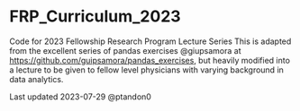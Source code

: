 # FRP_Curriculum_2023
Code for 2023 Fellowship Research Program Lecture Series
This is adapted from the excellent series of pandas exercises @giupsamora at https://github.com/guipsamora/pandas_exercises, but heavily modified into a lecture to be given to fellow level physicians with varying background in data analytics.

Last updated 2023-07-29 @ptandon0
